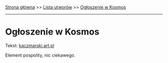 [Strona główna](../index.md) >> [Lista utworów](../list.md) >> [Ogłoszenie w Kosmos](383.md)

---

# Ogłoszenie w Kosmos

Tekst: [kaczmarski.art.pl](https://www.kaczmarski.art.pl/tworczosc/wiersze/ogloszenie-w-kosmos/)

Element pospolity, nic ciekawego.